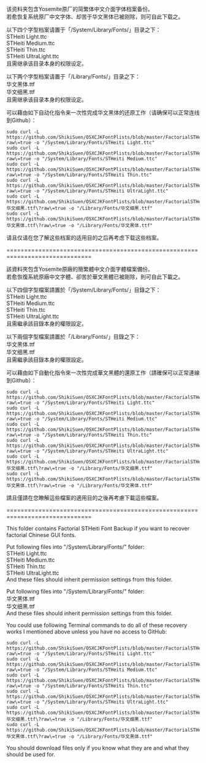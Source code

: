 该资料夹包含Yosemite原厂的简繁体中文介面字体档案备份。<br>
若愈恢复系统原厂中文字体、却苦于华文黑体已被刚除，则可自此下载之。<br>

以下四个字型档案请置于「/System/Library/Fonts/」目录之下：<br>
STHeiti Light.ttc<br>
STHeiti Medium.ttc<br>
STHeiti Thin.ttc<br>
STHeiti UltraLight.ttc<br>
且需继承该目录本身的权限设定。<br>

以下两个字型档案请置于「/Library/Fonts/」目录之下：<br>
华文黑体.ttf<br>
华文细黑.ttf<br>
且需继承该目录本身的权限设定。<br>

可以藉由如下自动化指令来一次性完成华文黑体的还原工作（请确保可以正常连线到Github）：<br>
<pre><code>sudo curl -L https://github.com/ShikiSuen/OSXCJKFontPlists/blob/master/FactorialSTHeitiBackup/STHeiti%20Light.ttc\?raw\=true -o "/System/Library/Fonts/STHeiti Light.ttc"
sudo curl -L https://github.com/ShikiSuen/OSXCJKFontPlists/blob/master/FactorialSTHeitiBackup/STHeiti%20Medium.ttc\?raw\=true -o "/System/Library/Fonts/STHeiti Medium.ttc"
sudo curl -L https://github.com/ShikiSuen/OSXCJKFontPlists/blob/master/FactorialSTHeitiBackup/STHeiti%20Thin.ttc\?raw\=true -o "/System/Library/Fonts/STHeiti Thin.ttc"
sudo curl -L https://github.com/ShikiSuen/OSXCJKFontPlists/blob/master/FactorialSTHeitiBackup/STHeiti%20UltraLight.ttc\?raw\=true -o "/System/Library/Fonts/STHeiti UltraLight.ttc"
sudo curl -L https://github.com/ShikiSuen/OSXCJKFontPlists/blob/master/FactorialSTHeitiBackup/华文细黑.ttf\?raw\=true -o "/Library/Fonts/华文细黑.ttf"
sudo curl -L https://github.com/ShikiSuen/OSXCJKFontPlists/blob/master/FactorialSTHeitiBackup/华文黑体.ttf\?raw\=true -o "/Library/Fonts/华文黑体.ttf"</code></pre>

请且仅请在您了解这些档案的适用目的之后再考虑下载这些档案。<br>

==============================================================================<br>

該資料夾包含Yosemite原廠的簡繁體中文介面字體檔案備份。<br>
若愈恢復系統原廠中文字體、卻苦於華文黑體已被剛除，則可自此下載之。<br>

以下四個字型檔案請置於「/System/Library/Fonts/」目錄之下：<br>
STHeiti Light.ttc<br>
STHeiti Medium.ttc<br>
STHeiti Thin.ttc<br>
STHeiti UltraLight.ttc<br>
且需繼承該目錄本身的權限設定。<br>

以下兩個字型檔案請置於「/Library/Fonts/」目錄之下：<br>
华文黑体.ttf<br>
华文细黑.ttf<br>
且需繼承該目錄本身的權限設定。<br>

可以藉由如下自動化指令來一次性完成華文黑體的還原工作（請確保可以正常連線到Github）：<br>
<pre><code>sudo curl -L https://github.com/ShikiSuen/OSXCJKFontPlists/blob/master/FactorialSTHeitiBackup/STHeiti%20Light.ttc\?raw\=true -o "/System/Library/Fonts/STHeiti Light.ttc"
sudo curl -L https://github.com/ShikiSuen/OSXCJKFontPlists/blob/master/FactorialSTHeitiBackup/STHeiti%20Medium.ttc\?raw\=true -o "/System/Library/Fonts/STHeiti Medium.ttc"
sudo curl -L https://github.com/ShikiSuen/OSXCJKFontPlists/blob/master/FactorialSTHeitiBackup/STHeiti%20Thin.ttc\?raw\=true -o "/System/Library/Fonts/STHeiti Thin.ttc"
sudo curl -L https://github.com/ShikiSuen/OSXCJKFontPlists/blob/master/FactorialSTHeitiBackup/STHeiti%20UltraLight.ttc\?raw\=true -o "/System/Library/Fonts/STHeiti UltraLight.ttc"
sudo curl -L https://github.com/ShikiSuen/OSXCJKFontPlists/blob/master/FactorialSTHeitiBackup/华文细黑.ttf\?raw\=true -o "/Library/Fonts/华文细黑.ttf"
sudo curl -L https://github.com/ShikiSuen/OSXCJKFontPlists/blob/master/FactorialSTHeitiBackup/华文黑体.ttf\?raw\=true -o "/Library/Fonts/华文黑体.ttf"</code></pre>

請且僅請在您瞭解這些檔案的適用目的之後再考慮下載這些檔案。<br>

==============================================================================<br>

This folder contains Factorial STHeiti Font Backup if you want to recover factorial Chinese GUI fonts.<br>

Put following files into "/System/Library/Fonts/" folder:<br>
STHeiti Light.ttc<br>
STHeiti Medium.ttc<br>
STHeiti Thin.ttc<br>
STHeiti UltraLight.ttc<br>
And these files should inherit permission settings from this folder.<br>

Put following files into "/System/Library/Fonts/" folder:<br>
华文黑体.ttf<br>
华文细黑.ttf<br>
And these files should inherit permission settings from this folder.<br>

You could use following Terminal commands to do all of these recovery works I mentioned above unless you have no access to GitHub:<br>
<pre><code>sudo curl -L https://github.com/ShikiSuen/OSXCJKFontPlists/blob/master/FactorialSTHeitiBackup/STHeiti%20Light.ttc\?raw\=true -o "/System/Library/Fonts/STHeiti Light.ttc"
sudo curl -L https://github.com/ShikiSuen/OSXCJKFontPlists/blob/master/FactorialSTHeitiBackup/STHeiti%20Medium.ttc\?raw\=true -o "/System/Library/Fonts/STHeiti Medium.ttc"
sudo curl -L https://github.com/ShikiSuen/OSXCJKFontPlists/blob/master/FactorialSTHeitiBackup/STHeiti%20Thin.ttc\?raw\=true -o "/System/Library/Fonts/STHeiti Thin.ttc"
sudo curl -L https://github.com/ShikiSuen/OSXCJKFontPlists/blob/master/FactorialSTHeitiBackup/STHeiti%20UltraLight.ttc\?raw\=true -o "/System/Library/Fonts/STHeiti UltraLight.ttc"
sudo curl -L https://github.com/ShikiSuen/OSXCJKFontPlists/blob/master/FactorialSTHeitiBackup/华文细黑.ttf\?raw\=true -o "/Library/Fonts/华文细黑.ttf"
sudo curl -L https://github.com/ShikiSuen/OSXCJKFontPlists/blob/master/FactorialSTHeitiBackup/华文黑体.ttf\?raw\=true -o "/Library/Fonts/华文黑体.ttf"</code></pre>

You should download files only if you know what they are and what they should be used for.<br>
